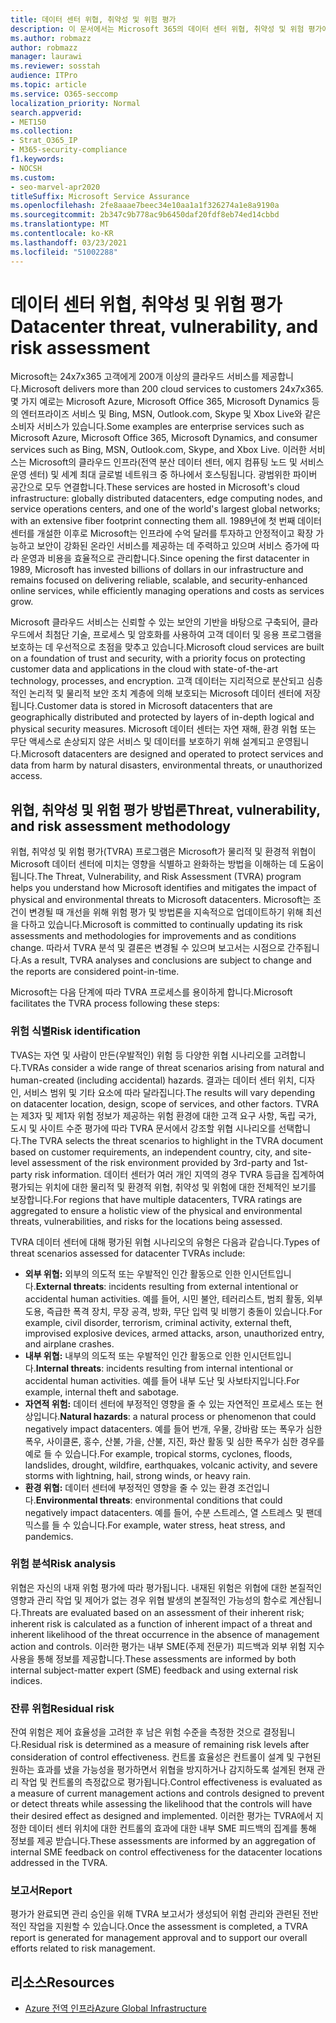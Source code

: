 ```yaml
---
title: 데이터 센터 위협, 취약성 및 위험 평가
description: 이 문서에서는 Microsoft 365의 데이터 센터 위협, 취약성 및 위험 평가에 대한 개요를 제공합니다.
ms.author: robmazz
author: robmazz
manager: laurawi
ms.reviewer: sosstah
audience: ITPro
ms.topic: article
ms.service: O365-seccomp
localization_priority: Normal
search.appverid:
- MET150
ms.collection:
- Strat_O365_IP
- M365-security-compliance
f1.keywords:
- NOCSH
ms.custom:
- seo-marvel-apr2020
titleSuffix: Microsoft Service Assurance
ms.openlocfilehash: 2fe8aaae7beec34e10aa1a1f326274a1e8a9190a
ms.sourcegitcommit: 2b347c9b778ac9b6450daf20fdf8eb74ed14cbbd
ms.translationtype: MT
ms.contentlocale: ko-KR
ms.lasthandoff: 03/23/2021
ms.locfileid: "51002288"
---
```

# <a name="datacenter-threat-vulnerability-and-risk-assessment"></a><span data-ttu-id="48087-103">데이터 센터 위협, 취약성 및 위험 평가</span><span class="sxs-lookup"><span data-stu-id="48087-103">Datacenter threat, vulnerability, and risk assessment</span></span>

<span data-ttu-id="48087-104">Microsoft는 24x7x365 고객에게 200개 이상의 클라우드 서비스를 제공합니다.</span><span class="sxs-lookup"><span data-stu-id="48087-104">Microsoft delivers more than 200 cloud services to customers 24x7x365.</span></span> <span data-ttu-id="48087-105">몇 가지 예로는 Microsoft Azure, Microsoft Office 365, Microsoft Dynamics 등의 엔터프라이즈 서비스 및 Bing, MSN, Outlook.com, Skype 및 Xbox Live와 같은 소비자 서비스가 있습니다.</span><span class="sxs-lookup"><span data-stu-id="48087-105">Some examples are enterprise services such as Microsoft Azure, Microsoft Office 365, Microsoft Dynamics, and consumer services such as Bing, MSN, Outlook.com, Skype, and Xbox Live.</span></span> <span data-ttu-id="48087-106">이러한 서비스는 Microsoft의 클라우드 인프라(전역 분산 데이터 센터, 에지 컴퓨팅 노드 및 서비스 운영 센터) 및 세계 최대 글로벌 네트워크 중 하나에서 호스팅됩니다. 광범위한 파이버 공간으로 모두 연결합니다.</span><span class="sxs-lookup"><span data-stu-id="48087-106">These services are hosted in Microsoft's cloud infrastructure: globally distributed datacenters, edge computing nodes, and service operations centers, and one of the world's largest global networks; with an extensive fiber footprint connecting them all.</span></span> <span data-ttu-id="48087-107">1989년에 첫 번째 데이터 센터를 개설한 이후로 Microsoft는 인프라에 수억 달러를 투자하고 안정적이고 확장 가능하고 보안이 강화된 온라인 서비스를 제공하는 데 주력하고 있으며 서비스 증가에 따라 운영과 비용을 효율적으로 관리합니다.</span><span class="sxs-lookup"><span data-stu-id="48087-107">Since opening the first datacenter in 1989, Microsoft has invested billions of dollars in our infrastructure and remains focused on delivering reliable, scalable, and security-enhanced online services, while efficiently managing operations and costs as services grow.</span></span>

<span data-ttu-id="48087-108">Microsoft 클라우드 서비스는 신뢰할 수 있는 보안의 기반을 바탕으로 구축되어, 클라우드에서 최첨단 기술, 프로세스 및 암호화를 사용하여 고객 데이터 및 응용 프로그램을 보호하는 데 우선적으로 초점을 맞추고 있습니다.</span><span class="sxs-lookup"><span data-stu-id="48087-108">Microsoft cloud services are built on a foundation of trust and security, with a priority focus on protecting customer data and applications in the cloud with state-of-the-art technology, processes, and encryption.</span></span> <span data-ttu-id="48087-109">고객 데이터는 지리적으로 분산되고 심층적인 논리적 및 물리적 보안 조치 계층에 의해 보호되는 Microsoft 데이터 센터에 저장됩니다.</span><span class="sxs-lookup"><span data-stu-id="48087-109">Customer data is stored in Microsoft datacenters that are geographically distributed and protected by layers of in-depth logical and physical security measures.</span></span> <span data-ttu-id="48087-110">Microsoft 데이터 센터는 자연 재해, 환경 위협 또는 무단 액세스로 손상되지 않은 서비스 및 데이터를 보호하기 위해 설계되고 운영됩니다.</span><span class="sxs-lookup"><span data-stu-id="48087-110">Microsoft datacenters are designed and operated to protect services and data from harm by natural disasters, environmental threats, or unauthorized access.</span></span>

## <a name="threat-vulnerability-and-risk-assessment-methodology"></a><span data-ttu-id="48087-111">위협, 취약성 및 위험 평가 방법론</span><span class="sxs-lookup"><span data-stu-id="48087-111">Threat, vulnerability, and risk assessment methodology</span></span>

<span data-ttu-id="48087-112">위협, 취약성 및 위험 평가(TVRA) 프로그램은 Microsoft가 물리적 및 환경적 위협이 Microsoft 데이터 센터에 미치는 영향을 식별하고 완화하는 방법을 이해하는 데 도움이 됩니다.</span><span class="sxs-lookup"><span data-stu-id="48087-112">The Threat, Vulnerability, and Risk Assessment (TVRA) program helps you understand how Microsoft identifies and mitigates the impact of physical and environmental threats to Microsoft datacenters.</span></span> <span data-ttu-id="48087-113">Microsoft는 조건이 변경될 때 개선을 위해 위험 평가 및 방법론을 지속적으로 업데이트하기 위해 최선을 다하고 있습니다.</span><span class="sxs-lookup"><span data-stu-id="48087-113">Microsoft is committed to continually updating its risk assessments and methodologies for improvements and as conditions change.</span></span> <span data-ttu-id="48087-114">따라서 TVRA 분석 및 결론은 변경될 수 있으며 보고서는 시점으로 간주됩니다.</span><span class="sxs-lookup"><span data-stu-id="48087-114">As a result, TVRA analyses and conclusions are subject to change and the reports are considered point-in-time.</span></span>

<span data-ttu-id="48087-115">Microsoft는 다음 단계에 따라 TVRA 프로세스를 용이하게 합니다.</span><span class="sxs-lookup"><span data-stu-id="48087-115">Microsoft facilitates the TVRA process following these steps:</span></span>

### <a name="risk-identification"></a><span data-ttu-id="48087-116">위험 식별</span><span class="sxs-lookup"><span data-stu-id="48087-116">Risk identification</span></span>

<span data-ttu-id="48087-117">TVAS는 자연 및 사람이 만든(우발적인) 위험 등 다양한 위협 시나리오를 고려합니다.</span><span class="sxs-lookup"><span data-stu-id="48087-117">TVRAs consider a wide range of threat scenarios arising from natural and human-created (including accidental) hazards.</span></span> <span data-ttu-id="48087-118">결과는 데이터 센터 위치, 디자인, 서비스 범위 및 기타 요소에 따라 달라집니다.</span><span class="sxs-lookup"><span data-stu-id="48087-118">The results will vary depending on datacenter location, design, scope of services, and other factors.</span></span> <span data-ttu-id="48087-119">TVRA는 제3자 및 제1자 위험 정보가 제공하는 위험 환경에 대한 고객 요구 사항, 독립 국가, 도시 및 사이트 수준 평가에 따라 TVRA 문서에서 강조할 위협 시나리오를 선택합니다.</span><span class="sxs-lookup"><span data-stu-id="48087-119">The TVRA selects the threat scenarios to highlight in the TVRA document based on customer requirements, an independent country, city, and site-level assessment of the risk environment provided by 3rd-party and 1st-party risk information.</span></span> <span data-ttu-id="48087-120">데이터 센터가 여러 개인 지역의 경우 TVRA 등급을 집계하여 평가되는 위치에 대한 물리적 및 환경적 위협, 취약성 및 위험에 대한 전체적인 보기를 보장합니다.</span><span class="sxs-lookup"><span data-stu-id="48087-120">For regions that have multiple datacenters, TVRA ratings are aggregated to ensure a holistic view of the physical and environmental threats, vulnerabilities, and risks for the locations being assessed.</span></span>

<span data-ttu-id="48087-121">TVRA 데이터 센터에 대해 평가된 위협 시나리오의 유형은 다음과 같습니다.</span><span class="sxs-lookup"><span data-stu-id="48087-121">Types of threat scenarios assessed for datacenter TVRAs include:</span></span>

- <span data-ttu-id="48087-122">**외부 위협:** 외부의 의도적 또는 우발적인 인간 활동으로 인한 인시던트입니다.</span><span class="sxs-lookup"><span data-stu-id="48087-122">**External threats**: incidents resulting from external intentional or accidental human activities.</span></span> <span data-ttu-id="48087-123">예를 들어, 시민 불안, 테러리스트, 범죄 활동, 외부 도용, 즉급한 폭격 장치, 무장 공격, 방화, 무단 입력 및 비행기 충돌이 있습니다.</span><span class="sxs-lookup"><span data-stu-id="48087-123">For example, civil disorder, terrorism, criminal activity, external theft, improvised explosive devices, armed attacks, arson, unauthorized entry, and airplane crashes.</span></span>
- <span data-ttu-id="48087-124">**내부 위협:** 내부의 의도적 또는 우발적인 인간 활동으로 인한 인시던트입니다.</span><span class="sxs-lookup"><span data-stu-id="48087-124">**Internal threats**: incidents resulting from internal intentional or accidental human activities.</span></span> <span data-ttu-id="48087-125">예를 들어 내부 도난 및 사보타지입니다.</span><span class="sxs-lookup"><span data-stu-id="48087-125">For example, internal theft and sabotage.</span></span>
- <span data-ttu-id="48087-126">**자연적 위험:** 데이터 센터에 부정적인 영향을 줄 수 있는 자연적인 프로세스 또는 현상입니다.</span><span class="sxs-lookup"><span data-stu-id="48087-126">**Natural hazards**: a natural process or phenomenon that could negatively impact datacenters.</span></span> <span data-ttu-id="48087-127">예를 들어 번개, 우물, 강바람 또는 폭우가 심한 폭우, 사이클론, 홍수, 산불, 가을, 산불, 지진, 화산 활동 및 심한 폭우가 심한 경우를 예로 들 수 있습니다.</span><span class="sxs-lookup"><span data-stu-id="48087-127">For example, tropical storms, cyclones, floods, landslides, drought, wildfire, earthquakes, volcanic activity, and severe storms with lightning, hail, strong winds, or heavy rain.</span></span>
- <span data-ttu-id="48087-128">**환경 위협:** 데이터 센터에 부정적인 영향을 줄 수 있는 환경 조건입니다.</span><span class="sxs-lookup"><span data-stu-id="48087-128">**Environmental threats**: environmental conditions that could negatively impact datacenters.</span></span> <span data-ttu-id="48087-129">예를 들어, 수분 스트레스, 열 스트레스 및 팬데믹스를 들 수 있습니다.</span><span class="sxs-lookup"><span data-stu-id="48087-129">For example, water stress, heat stress, and pandemics.</span></span>

### <a name="risk-analysis"></a><span data-ttu-id="48087-130">위험 분석</span><span class="sxs-lookup"><span data-stu-id="48087-130">Risk analysis</span></span>

<span data-ttu-id="48087-131">위협은 자신의 내재 위험 평가에 따라 평가됩니다. 내재된 위험은 위협에 대한 본질적인 영향과 관리 작업 및 제어가 없는 경우 위협 발생의 본질적인 가능성의 함수로 계산됩니다.</span><span class="sxs-lookup"><span data-stu-id="48087-131">Threats are evaluated based on an assessment of their inherent risk; inherent risk is calculated as a function of inherent impact of a threat and inherent likelihood of the threat occurrence in the absence of management action and controls.</span></span> <span data-ttu-id="48087-132">이러한 평가는 내부 SME(주제 전문가) 피드백과 외부 위험 지수 사용을 통해 정보를 제공합니다.</span><span class="sxs-lookup"><span data-stu-id="48087-132">These assessments are informed by both internal subject-matter expert (SME) feedback and using external risk indices.</span></span>

### <a name="residual-risk"></a><span data-ttu-id="48087-133">잔류 위험</span><span class="sxs-lookup"><span data-stu-id="48087-133">Residual risk</span></span>

<span data-ttu-id="48087-134">잔여 위험은 제어 효율성을 고려한 후 남은 위험 수준을 측정한 것으로 결정됩니다.</span><span class="sxs-lookup"><span data-stu-id="48087-134">Residual risk is determined as a measure of remaining risk levels after consideration of control effectiveness.</span></span> <span data-ttu-id="48087-135">컨트롤 효율성은 컨트롤이 설계 및 구현된 원하는 효과를 냈을 가능성을 평가하면서 위협을 방지하거나 감지하도록 설계된 현재 관리 작업 및 컨트롤의 측정값으로 평가됩니다.</span><span class="sxs-lookup"><span data-stu-id="48087-135">Control effectiveness is evaluated as a measure of current management actions and controls designed to prevent or detect threats while assessing the likelihood that the controls will have their desired effect as designed and implemented.</span></span> <span data-ttu-id="48087-136">이러한 평가는 TVRA에서 지정한 데이터 센터 위치에 대한 컨트롤의 효과에 대한 내부 SME 피드백의 집계를 통해 정보를 제공 받습니다.</span><span class="sxs-lookup"><span data-stu-id="48087-136">These assessments are informed by an aggregation of internal SME feedback on control effectiveness for the datacenter locations addressed in the TVRA.</span></span>

### <a name="report"></a><span data-ttu-id="48087-137">보고서</span><span class="sxs-lookup"><span data-stu-id="48087-137">Report</span></span>

<span data-ttu-id="48087-138">평가가 완료되면 관리 승인을 위해 TVRA 보고서가 생성되어 위험 관리와 관련된 전반적인 작업을 지원할 수 있습니다.</span><span class="sxs-lookup"><span data-stu-id="48087-138">Once the assessment is completed, a TVRA report is generated for management approval and to support our overall efforts related to risk management.</span></span>

## <a name="resources"></a><span data-ttu-id="48087-139">리소스</span><span class="sxs-lookup"><span data-stu-id="48087-139">Resources</span></span>

- [<span data-ttu-id="48087-140">Azure 전역 인프라</span><span class="sxs-lookup"><span data-stu-id="48087-140">Azure Global Infrastructure</span></span>](https://www.microsoft.com/datacenters)
